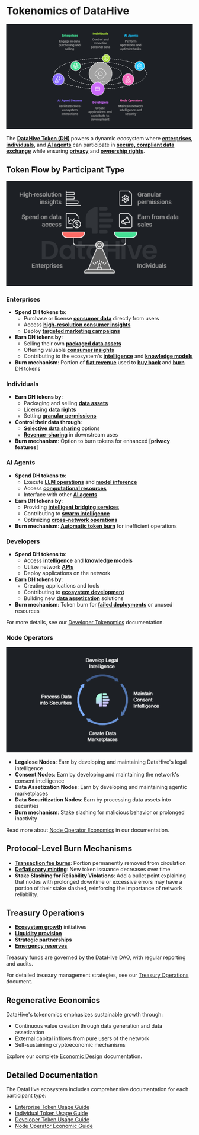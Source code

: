 # Tokenomics of DataHive

![DataHive Ecosystem Overview - Token Flow and Participant Interactions](/profile/images/DataHiveEcosystemOverview.png)

The [**DataHive Token (DH)**](DataHiveToken.md) powers a dynamic ecosystem where [**enterprises**](EnterpriseParticipants.md), [**individuals**](IndividualParticipants.md), and [**AI agents**](AIAgents.md) can participate in [**secure, compliant data exchange**](DataExchangeProtocol.md) while ensuring [**privacy**](PrivacyFramework.md) and [**ownership rights**](DataOwnership.md).

## Token Flow by Participant Type

![Comparing Enterprises and Individuals](/profile/images/Comparingenterprisesindividuals.png)

### Enterprises
- **Spend DH tokens to**:
  - Purchase or license [**consumer data**](ConsumerData.md) directly from users
  - Access [**high-resolution consumer insights**](ConsumerInsights.md)
  - Deploy [**targeted marketing campaigns**](MarketingCampaigns.md)
- **Earn DH tokens by**:
  - Selling their own [**packaged data assets**](DataAssets.md)
  - Offering valuable [**consumer insights**](ConsumerInsights.md)
  - Contributing to the ecosystem's [**intelligence**](IntelligenceModels.md) and [**knowledge models**](KnowledgeModels.md)
- **Burn mechanism**: Portion of [**fiat revenue**](FiatRevenue.md) used to [**buy back**](TokenBuyback.md) and [**burn**](BurnMechanics.md) DH tokens

### Individuals
- **Earn DH tokens by**:
  - Packaging and selling [**data assets**](PersonalDataAssets.md)
  - Licensing [**data rights**](DataRights.md)
  - Setting [**granular permissions**](PermissionSystem.md)
- **Control their data through**:
  - [**Selective data sharing**](DataSharing.md) options
  - [**Revenue-sharing**](RevenueSharing.md) in downstream uses
- **Burn mechanism**: Option to burn tokens for enhanced [**privacy features**]

### AI Agents
- **Spend DH tokens to**:
  - Execute [**LLM operations**](LLMOperations.md) and [**model inference**](ModelInference.md)
  - Access [**computational resources**](ComputeResources.md)
  - Interface with other [**AI agents**](AIAgentNetwork.md)
- **Earn DH tokens by**:
  - Providing [**intelligent bridging services**](BridgingServices.md)
  - Contributing to [**swarm intelligence**](SwarmIntelligence.md)
  - Optimizing [**cross-network operations**](NetworkOperations.md)
- **Burn mechanism**: [**Automatic token burn**](AutoBurn.md) for inefficient operations

### Developers
- **Spend DH tokens to**:
  - Access [**intelligence**](IntelligenceAccess.md) and [**knowledge models**](KnowledgeModels.md)
  - Utilize network [**APIs**](APIServices.md)
  - Deploy applications on the network
- **Earn DH tokens by**:
  - Creating applications and tools
  - Contributing to [**ecosystem development**](EcosystemDev.md)
  - Building new [**data assetization**](DataAssetization.md) solutions
- **Burn mechanism**: Token burn for [**failed deployments**](FailedDeployments.md) or unused resources

For more details, see our [Developer Tokenomics](DeveloperTokenomics.md) documentation.

### Node Operators

![Node Operations Cycle](/profile/images/NodeOperationsCycle.png)

- **Legalese Nodes**: Earn by developing and maintaining DataHive's legal intelligence
- **Consent Nodes**: Earn by developing and maintaining the network's consent intelligence
- **Data Assetization Nodes**: Earn by developing and maintaining agentic marketplaces
- **Data Securitization Nodes**: Earn by processing data assets into securities
- **Burn mechanism**: Stake slashing for malicious behavior or prolonged inactivity

Read more about [Node Operator Economics](NodeTokenomics.md) in our documentation.

## Protocol-Level Burn Mechanisms

- [**Transaction fee burns**](FeeBurns.md): Portion permanently removed from circulation
- [**Deflationary minting**](DeflationaryMint.md): New token issuance decreases over time
- **Stake Slashing for Reliability Violations**: Add a bullet point explaining that nodes with prolonged downtime or excessive errors may have a portion of their stake slashed, reinforcing the importance of network reliability.

## Treasury Operations
- [**Ecosystem growth**](EcosystemGrowth.md) initiatives
- [**Liquidity provision**](LiquidityOps.md)
- [**Strategic partnerships**](Partnerships.md)
- [**Emergency reserves**](EmergencyReserves.md)

Treasury funds are governed by the DataHive DAO, with regular reporting and audits.

For detailed treasury management strategies, see our [Treasury Operations](TreasuryOperations.md) document.

## Regenerative Economics

DataHive's tokenomics emphasizes sustainable growth through:
- Continuous value creation through data generation and data assetization
- External capital inflows from pure users of the network
- Self-sustaining cryptoeconomic mechanisms

Explore our complete [Economic Design](RegenerativeEconomics.md) documentation.

## Detailed Documentation

The DataHive ecosystem includes comprehensive documentation for each participant type:
- [Enterprise Token Usage Guide](EnterpriseTokens.md)
- [Individual Token Usage Guide](IndividualTokens.md)
- [Developer Token Usage Guide](DeveloperTokenomics.md)
- [Node Operator Economic Guide](NodeTokenomics.md)
